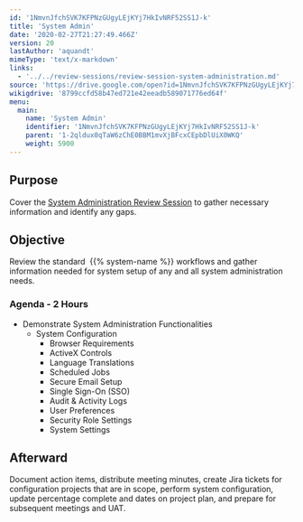 ```yaml
---
id: '1NmvnJfchSVK7KFPNzGUgyLEjKYj7HkIvNRF52SS1J-k'
title: 'System Admin'
date: '2020-02-27T21:27:49.466Z'
version: 20
lastAuthor: 'aquandt'
mimeType: 'text/x-markdown'
links:
  - '../../review-sessions/review-session-system-administration.md'
source: 'https://drive.google.com/open?id=1NmvnJfchSVK7KFPNzGUgyLEjKYj7HkIvNRF52SS1J-k'
wikigdrive: '8799ccfd58b47ed721e42eeadb589071776ed64f'
menu:
  main:
    name: 'System Admin'
    identifier: '1NmvnJfchSVK7KFPNzGUgyLEjKYj7HkIvNRF52SS1J-k'
    parent: '1-2qldux0qTaW6zChE0BBM1mvXjBFcxCEpbDlUiX0WKQ'
    weight: 5900
---
```

## Purpose  
  
Cover the [System Administration Review Session](../../review-sessions/review-session-system-administration.md) to gather necessary information and identify any gaps.
  
## Objective  
  
Review the standard  {{% system-name %}} workflows and gather information needed for system setup of any and all system administration needs.
  
### Agenda - 2 Hours  

* Demonstrate System Administration Functionalities
   * System Configuration
      * Browser Requirements
      * ActiveX Controls
      * Language Translations
      * Scheduled Jobs
      * Secure Email Setup
      * Single Sign-On (SSO)
      * Audit & Activity Logs
      * User Preferences
      * Security Role Settings
      * System Settings
  
## Afterward  
  
Document action items, distribute meeting minutes, create Jira tickets for configuration projects that are in scope, perform system configuration, update percentage complete and dates on project plan, and prepare for subsequent meetings and UAT.
